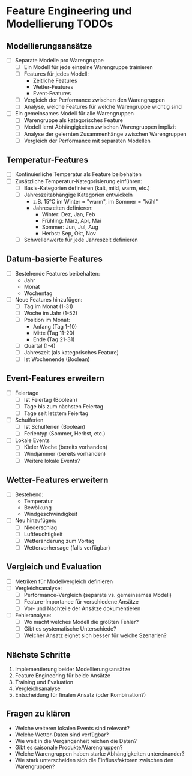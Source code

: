 # Feature Engineering und Modellierung TODOs

## Modellierungsansätze
- [ ] Separate Modelle pro Warengruppe
    - [ ] Ein Modell für jede einzelne Warengruppe trainieren
    - [ ] Features für jedes Modell:
        - Zeitliche Features
        - Wetter-Features
        - Event-Features
    - [ ] Vergleich der Performance zwischen den Warengruppen
    - [ ] Analyse, welche Features für welche Warengruppe wichtig sind

- [ ] Ein gemeinsames Modell für alle Warengruppen
    - [ ] Warengruppe als kategorisches Feature
    - [ ] Modell lernt Abhängigkeiten zwischen Warengruppen implizit
    - [ ] Analyse der gelernten Zusammenhänge zwischen Warengruppen
    - [ ] Vergleich der Performance mit separaten Modellen

## Temperatur-Features
- [ ] Kontinuierliche Temperatur als Feature beibehalten
- [ ] Zusätzliche Temperatur-Kategorisierung einführen:
    - [ ] Basis-Kategorien definieren (kalt, mild, warm, etc.)
    - [ ] Jahreszeitabhängige Kategorien entwickeln
        - z.B. 15°C im Winter = "warm", im Sommer = "kühl"
        - Jahreszeiten definieren:
            - Winter: Dez, Jan, Feb
            - Frühling: März, Apr, Mai
            - Sommer: Jun, Jul, Aug
            - Herbst: Sep, Okt, Nov
    - [ ] Schwellenwerte für jede Jahreszeit definieren

## Datum-basierte Features
- [ ] Bestehende Features beibehalten:
    - Jahr
    - Monat
    - Wochentag
- [ ] Neue Features hinzufügen:
    - [ ] Tag im Monat (1-31)
    - [ ] Woche im Jahr (1-52)
    - [ ] Position im Monat:
        - Anfang (Tag 1-10)
        - Mitte (Tag 11-20)
        - Ende (Tag 21-31)
    - [ ] Quartal (1-4)
    - [ ] Jahreszeit (als kategorisches Feature)
    - [ ] Ist Wochenende (Boolean)

## Event-Features erweitern
- [ ] Feiertage
    - [ ] Ist Feiertag (Boolean)
    - [ ] Tage bis zum nächsten Feiertag
    - [ ] Tage seit letztem Feiertag
- [ ] Schulferien
    - [ ] Ist Schulferien (Boolean)
    - [ ] Ferientyp (Sommer, Herbst, etc.)
- [ ] Lokale Events
    - [ ] Kieler Woche (bereits vorhanden)
    - [ ] Windjammer (bereits vorhanden)
    - [ ] Weitere lokale Events?

## Wetter-Features erweitern
- [ ] Bestehend:
    - Temperatur
    - Bewölkung
    - Windgeschwindigkeit
- [ ] Neu hinzufügen:
    - [ ] Niederschlag
    - [ ] Luftfeuchtigkeit
    - [ ] Wetteränderung zum Vortag
    - [ ] Wettervorhersage (falls verfügbar)

## Vergleich und Evaluation
- [ ] Metriken für Modellvergleich definieren
- [ ] Vergleichsanalyse:
    - [ ] Performance-Vergleich (separate vs. gemeinsames Modell)
    - [ ] Feature-Importance für verschiedene Ansätze
    - [ ] Vor- und Nachteile der Ansätze dokumentieren
- [ ] Fehleranalyse:
    - [ ] Wo macht welches Modell die größten Fehler?
    - [ ] Gibt es systematische Unterschiede?
    - [ ] Welcher Ansatz eignet sich besser für welche Szenarien?

## Nächste Schritte
1. Implementierung beider Modellierungsansätze
2. Feature Engineering für beide Ansätze
3. Training und Evaluation
4. Vergleichsanalyse
5. Entscheidung für finalen Ansatz (oder Kombination?)

## Fragen zu klären
- Welche weiteren lokalen Events sind relevant?
- Welche Wetter-Daten sind verfügbar?
- Wie weit in die Vergangenheit reichen die Daten?
- Gibt es saisonale Produkte/Warengruppen?
- Welche Warengruppen haben starke Abhängigkeiten untereinander?
- Wie stark unterscheiden sich die Einflussfaktoren zwischen den Warengruppen?